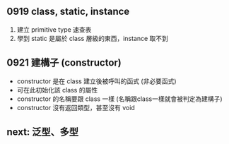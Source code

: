 ## 0919 class, static, instance
1. 建立 primitive type 速查表
2. 學到 static 是屬於 class 層級的東西，instance 取不到

## 0921 建構子 (constructor)
- constructor 是在 class 建立後被呼叫的函式 (非必要函式)
- 可在此初始化該 class 的屬性
- constructor 的名稱要跟 class 一樣 (名稱跟class一樣就會被判定為建構子)
- constructor 沒有返回類型，甚至沒有 void

## next: 泛型、多型

